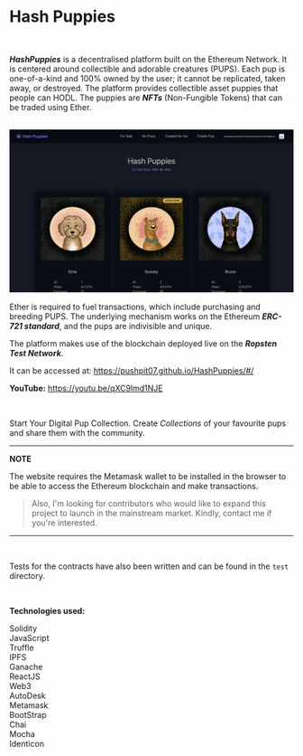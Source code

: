 # Hash Puppies

<br/>

***HashPuppies*** is a decentralised platform built on the Ethereum Network. It is centered around collectible and adorable creatures (PUPS). Each pup is one-of-a-kind and 100% owned by the user; it cannot be replicated, taken away, or destroyed. The platform provides collectible asset puppies that people can HODL. The puppies are ***NFTs*** (Non-Fungible Tokens) that can be traded using Ether.

<br/>

<img src="./assets/hashpuppies.png" alt="homepage"/>

<br/>

Ether is required to fuel transactions, which include purchasing and breeding PUPS. The underlying mechanism works on the Ethereum ***ERC-721 standard***, and the pups are indivisible and unique.

The platform makes use of the blockchain deployed live on the ***Ropsten Test Network***.

It can be accessed at: <a href="https://pushpit07.github.io/HashPuppies/#/" target="_blank">https://pushpit07.github.io/HashPuppies/#/</a>

**YouTube:**  <a href="https://youtu.be/qXC9lmd1NJE" target="_blank">https://youtu.be/qXC9lmd1NJE</a>

<br/>

Start Your Digital Pup Collection. Create *Collections* of your favourite pups and share them with the community.


---

**NOTE**

The website requires the Metamask wallet to be installed in the browser to be able to access the Ethereum blockchain and make transactions.

> Also, I'm looking for contributors who would like to expand this project to launch in the mainstream market. Kindly, contact me if you're interested.

---

<br/>

Tests for the contracts have also been written and can be found in the `test` directory.

<br/>

**Technologies used:**
<br/>

Solidity
<br/>
JavaScript
<br/>
Truffle
<br/>
IPFS
<br/>
Ganache
<br/>
ReactJS
<br/>
Web3
<br/>
AutoDesk
<br/>
Metamask
<br/>
BootStrap
<br/>
Chai
<br/>
Mocha
<br/>
Identicon
